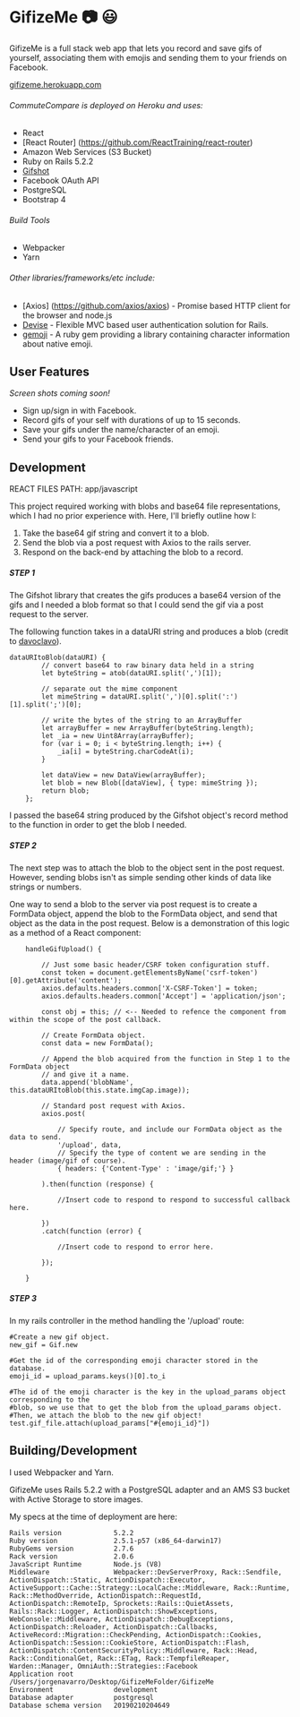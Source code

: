 # GifizeMe  :camera: :smiley:

GifizeMe is a full stack web app that lets you record and save gifs of yourself, associating them with emojis and sending them to your friends on Facebook. 

[gifizeme.herokuapp.com](https://gifizeme.herokuapp.com/)

###### CommuteCompare is deployed on Heroku and uses:

  - React
  - [React Router] (https://github.com/ReactTraining/react-router)
  - Amazon Web Services (S3 Bucket)
  - Ruby on Rails 5.2.2
  - [Gifshot](https://github.com/yahoo/gifshot)
  - Facebook OAuth API
  - PostgreSQL
  - Bootstrap 4


###### Build Tools

   - Webpacker
   - Yarn

###### Other libraries/frameworks/etc include:
- [Axios] (https://github.com/axios/axios) - Promise based HTTP client for the browser and node.js
- [Devise](https://www.google.com) - Flexible MVC based user authentication solution for Rails.
- [gemoji](https://github.com/github/gemoji) - A ruby gem providing a library containing character information about native emoji.

## User Features

*Screen shots coming soon!*

  - Sign up/sign in with Facebook.
  - Record gifs of your self with durations of up to 15 seconds.
  - Save your gifs under the name/character of an emoji.
  - Send your gifs to your Facebook friends.

## Development

REACT FILES PATH: app/javascript

This project required working with blobs and base64 file representations, which I had no prior experience with. Here, I'll briefly outline how I:

1) Take the base64 gif string and convert it to a blob.
2) Send the blob via a post request with Axios to the rails server.
3) Respond on the back-end by attaching the blob to a record.

##### STEP 1
The Gifshot library that creates the gifs produces a base64 version of the gifs and I needed a blob format so that I could send the gif via a post request to the server.  

The following function takes in a dataURI string and produces a blob (credit to [davoclavo](https://gist.github.com/davoclavo/4424731)).
```
dataURItoBlob(dataURI) {
        // convert base64 to raw binary data held in a string
        let byteString = atob(dataURI.split(',')[1]);
    
        // separate out the mime component
        let mimeString = dataURI.split(',')[0].split(':')[1].split(';')[0];
    
        // write the bytes of the string to an ArrayBuffer
        let arrayBuffer = new ArrayBuffer(byteString.length);
        let _ia = new Uint8Array(arrayBuffer);
        for (var i = 0; i < byteString.length; i++) {
            _ia[i] = byteString.charCodeAt(i);
        }
    
        let dataView = new DataView(arrayBuffer);
        let blob = new Blob([dataView], { type: mimeString });
        return blob;
    };
```
I passed the base64 string produced by the Gifshot object's record method to the function in order to get the blob I needed. 

##### STEP 2
The next step was to attach the blob to the object sent in the post request. However, sending blobs isn't as simple sending other kinds of data like strings or numbers. 

One way to send a blob to the server via post request is to create a FormData object, append the blob to the FormData object, and send that object as the data in the post request. Below is a demonstration of this logic as a method of a React component:

```
    handleGifUpload() {

        // Just some basic header/CSRF token configuration stuff.
        const token = document.getElementsByName('csrf-token')[0].getAttribute('content');
        axios.defaults.headers.common['X-CSRF-Token'] = token;
        axios.defaults.headers.common['Accept'] = 'application/json';

        const obj = this; // <-- Needed to refence the component from within the scope of the post callback.

        // Create FormData object.
        const data = new FormData();

        // Append the blob acquired from the function in Step 1 to the FormData object
        // and give it a name.
        data.append('blobName', this.dataURItoBlob(this.state.imgCap.image));

        // Standard post request with Axios.
        axios.post(

            // Specify route, and include our FormData object as the data to send.
            '/upload', data, 
            // Specify the type of content we are sending in the header (image/gif of course).
            { headers: {'Content-Type' : 'image/gif;'} }

        ).then(function (response) {

            //Insert code to respond to respond to successful callback here.

        })
        .catch(function (error) {

            //Insert code to respond to error here.

        });

    }
```

##### STEP 3
In my rails controller in the method handling the '/upload' route:

```
#Create a new gif object.
new_gif = Gif.new

#Get the id of the corresponding emoji character stored in the database.
emoji_id = upload_params.keys()[0].to_i

#The id of the emoji character is the key in the upload_params object corresponding to the 
#blob, so we use that to get the blob from the upload_params object.
#Then, we attach the blob to the new gif object!
test.gif_file.attach(upload_params["#{emoji_id}"])
```

## Building/Development

I used Webpacker and Yarn.

GifizeMe uses Rails 5.2.2 with a PostgreSQL adapter and an AMS S3 bucket with Active Storage to store images.

My specs at the time of deployment are here:

```
Rails version             5.2.2
Ruby version              2.5.1-p57 (x86_64-darwin17)
RubyGems version          2.7.6
Rack version              2.0.6
JavaScript Runtime        Node.js (V8)
Middleware                Webpacker::DevServerProxy, Rack::Sendfile, ActionDispatch::Static, ActionDispatch::Executor, ActiveSupport::Cache::Strategy::LocalCache::Middleware, Rack::Runtime, Rack::MethodOverride, ActionDispatch::RequestId, ActionDispatch::RemoteIp, Sprockets::Rails::QuietAssets, Rails::Rack::Logger, ActionDispatch::ShowExceptions, WebConsole::Middleware, ActionDispatch::DebugExceptions, ActionDispatch::Reloader, ActionDispatch::Callbacks, ActiveRecord::Migration::CheckPending, ActionDispatch::Cookies, ActionDispatch::Session::CookieStore, ActionDispatch::Flash, ActionDispatch::ContentSecurityPolicy::Middleware, Rack::Head, Rack::ConditionalGet, Rack::ETag, Rack::TempfileReaper, Warden::Manager, OmniAuth::Strategies::Facebook
Application root          /Users/jorgenavarro/Desktop/GifizeMeFolder/GifizeMe
Environment               development
Database adapter          postgresql
Database schema version   20190210204649
```



